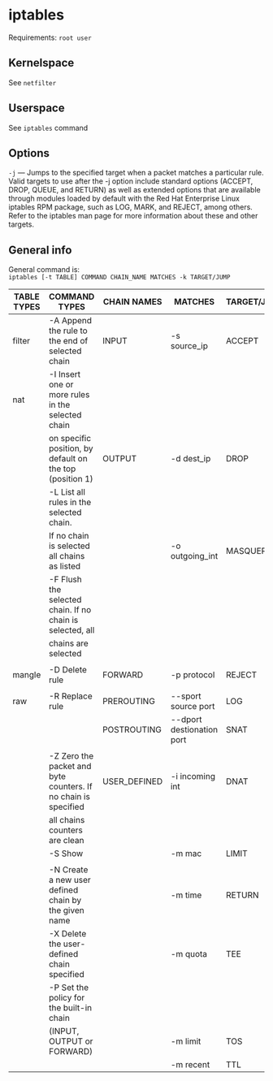 # iptables
Requirements: `root user`

## Kernelspace
See `netfilter`

## Userspace
See `iptables` command

## Options
`-j` — Jumps to the specified target when a packet matches a particular rule. Valid targets to use after the -j option include standard options (ACCEPT, DROP, QUEUE, and RETURN) as well as extended options that are available through modules loaded by default with the Red Hat Enterprise Linux iptables RPM package, such as LOG, MARK, and REJECT, among others. Refer to the iptables man page for more information about these and other targets.


## General info

General command is:  
`iptables [-t TABLE] COMMAND CHAIN_NAME MATCHES -k TARGET/JUMP`

|  TABLE TYPES  |  COMMAND TYPES                                                  |  CHAIN NAMES       |   MATCHES                 | TARGET/JUMP  |
|---------------|-----------------------------------------------------------------|--------------------|---------------------------|--------------|
|  filter       |  -A Append the rule to the end of selected chain                |  INPUT             | -s source_ip              | ACCEPT       |
|  nat          |  -I Insert one or more rules in the selected chain              |                    |                           |              |
|               |     on specific position, by default on the top (position 1)    |  OUTPUT            | -d dest_ip                | DROP         |
|               |  -L List all rules in the selected chain.                       |                    |                           |              |
|               |     If no chain is selected all chains as listed                |                    | -o outgoing_int           | MASQUERADE   |
|               |  -F Flush the selected chain. If no chain is selected, all      |                    |                           |              |
|               |     chains are selected                                         |                    |                           |              |
|               |                                                                 |                    |                           |              |        
|  mangle       |  -D Delete rule                                                 |  FORWARD           | -p protocol               | REJECT       |
|               |                                                                 |                    |                           |              |           
|  raw          |  -R Replace rule                                                |  PREROUTING        | --sport source port       | LOG          |
|               |                                                                 |  POSTROUTING       | --dport destionation port | SNAT         |
|               |                                                                 |                    |                           |              |
|               |  -Z Zero the packet and byte counters. If no chain is specified |  USER_DEFINED      | -i incoming int           | DNAT         |
|               |     all chains counters are clean                               |                    |                           |              |
|               |  -S Show                                                        |                    | -m mac                    | LIMIT        |
|               |                                                                 |                    |                           |              |
|               |  -N Create a new user defined chain by the given name           |                    | -m time                   | RETURN       |
|               |  -X Delete the user-defined chain specified                     |                    | -m quota                  | TEE          |
|               |  -P Set the policy for the built-in chain                       |                    |                           |              |
|               |    (INPUT, OUTPUT or FORWARD)                                   |                    | -m limit                  | TOS          |
|               |                                                                 |                    | -m recent                 | TTL          |

